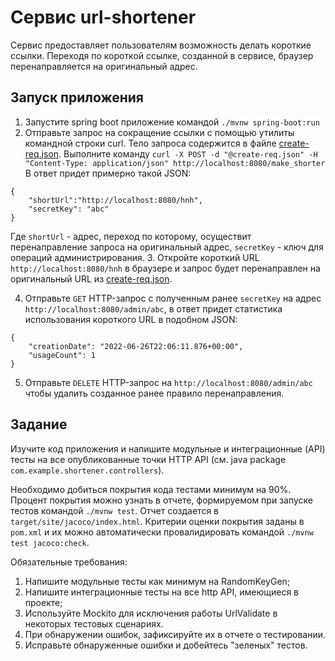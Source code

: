 # Сервис url-shortener
Сервис предоставляет пользователям возможность делать короткие ссылки. Переходя по короткой ссылке, созданной в сервисе, браузер перенаправляется на оригинальный адрес.

## Запуск приложения
1. Запустите spring boot приложение командой `./mvnw spring-boot:run`
2. Отправьте запрос на сокращение ссылки с помощью утилиты командной строки curl. Тело запроса содержится в файле [create-req.json](./create-req.json). 
Выполните команду `curl -X POST -d "@create-req.json" -H "Content-Type: application/json" http://localhost:8080/make_shorter`
В ответ придет примерно такой JSON: 
```
{
    "shortUrl":"http://localhost:8080/hnh",
    "secretKey": "abc"
}
```
Где `shortUrl` - адрес, переход по которому, осуществит перенаправление запроса на оригинальный адрес, `secretKey` - ключ для операций администрирования.
3. Откройте короткий URL `http://localhost:8080/hnh` в браузере и запрос будет перенаправлен на оригинальный URL из [create-req.json](./create-req.json).

4. Отправьте `GET` HTTP-запрос с полученным ранее `secretKey` на адрес `http://localhost:8080/admin/abc`, в ответ придет статистика использования короткого URL в подобном JSON:
```
{
    "creationDate": "2022-06-26T22:06:11.876+00:00",
    "usageCount": 1
}
```
5. Отправьте `DELETE` HTTP-запрос на `http://localhost:8080/admin/abc` чтобы удалить созданное ранее правило перенаправления.

## Задание
Изучите код приложения и напишите модульные и интеграционные (API) тесты на все опубликованные точки HTTP API (см. java package `com.example.shortener.controllers`). 

Необходимо добиться покрытия кода тестами минимум на 90%. Процент покрытия можно узнать в отчете, формируемом при запуске тестов командой `./mvnw test`. Отчет создается в `target/site/jacoco/index.html`. Критерии оценки покрытия заданы в `pom.xml` и их можно автоматически провалидировать командой `./mvnw test jacoco:check`.

Обязательные требования:
1. Напишите модульные тесты как минимум на RandomKeyGen;
2. Напишите интеграционные тесты на все http API, имеющиеся в проекте;
3. Используйте Mockito для исключения работы UrlValidate в некоторых тестовых сценариях.
4. При обнаружении ошибок, зафиксируйте их в отчете о тестировании.
5. Исправьте обнаруженные ошибки и добейтесь "зеленых" тестов.